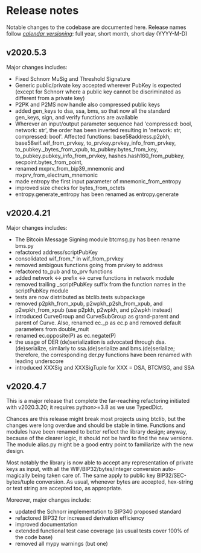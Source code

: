 # Release notes

Notable changes to the codebase are documented here.
Release names follow [*calendar versioning*](https://calver.org/):
full year, short month, short day (YYYY-M-D)

## v2020.5.3

Major changes includes:

- Fixed Schnorr MuSig and Threshold Signature
- Generic public/private key accepted wherever PubKey is expected
  (except for Schnorr where a public key cannot be discriminated as
  different from a private key)
- P2PK and P2MS now handle also compressed public keys
- added gen_keys to dsa, ssa, bms, so that now all the standard
  gen_keys, sign, and verify functions are available
- Wherever an input/output parameter sequence had
  'compressed: bool, network: str', the order has been
  inverted resulting in 'network: str, compressed: bool'.
  Affected functions: base58address.p2pkh, base58wif.wif_from_prvkey,
  to_prvkey.prvkey_info_from_prvkey, to_pubkey._bytes_from_xpub,
  to_pubkey.bytes_from_key, to_pubkey.pubkey_info_from_prvkey,
  hashes.hash160_from_pubkey, secpoint.bytes_from_point,
- renamed mxprv_from_bip39_mnemonic and mxprv_from_electrum_mnemonic
- made entropy the first input parameter of mnemonic_from_entropy
- improved size checks for bytes_from_octets
- entropy.generate_entropy has been renamed as entropy.generate

## v2020.4.21

Major changes includes:

- The Bitcoin Message Signing module btcmsg.py has been rename bms.py
- refactored address/scriptPubKey
- consolidated wif_from_* in wif_from_prvkey
- removed ambigous functions going from prvkey to address
- refactored to_pub and to_prv functions
- added network <-> prefix <-> curve functions in network module
- removed trailing _scriptPubKey suffix from the function names
  in the scriptPubKey module
- tests are now distributed as btclib.tests subpackage
- removed p2pkh_from_xpub, p2wpkh_p2sh_from_xpub, and p2wpkh_from_xpub
  (use p2pkh, p2wpkh, and p2wpkh instead)
- introduced CurveGroup and CurveSubGroup as grand-parent and parent
  of Curve. Also, renamed ec._p as ec.p and removed default parameters
  from double_mult
- renamed ec.opposite(P) as ec.negate(P)
- the usage of DER (de)serialization is advocated through
  dsa.(de)serialize, similarly to ssa.(de)serialize
  and bms.(de)serialize; therefore, the corresponding
  der.py functions have been renamed with leading underscore
- introduced XXXSig and XXXSigTuple for XXX = DSA, BTCMSG, and SSA

## v2020.4.7

This is a major release that complete the far-reaching refactoring
initiated with v2020.3.20; it requires python>=3.8 as we use TypedDict.

Chances are this release might break most projects using btclib,
but the changes were long overdue and should be stable in time.
Functions and modules have been renamed to better reflect
the library design; anyway, because of the clearer logic,
it should not be hard to find the new versions.
The module alias.py might be a good entry point
to familiarize with the new design.

Most notably the library is now able to accept
any representation of private keys as input,
with all the WIF/BIP32/bytes/integer conversion
auto-magically being taken care of.
The same apply to public key BIP32/SEC-bytes/tuple conversion.
As usual, whenever bytes are accepted, hex-string or
text string are accepted too, as appropriate.

Moreover, major changes include:

- updated the Schnorr implementation to BIP340 proposed standard
- refactored BIP32 for increased derivation efficiency
- improved documentation
- extended functional test case coverage (as usual tests cover 100% of
  the code base)
- removed all mypy warnings (but one)
